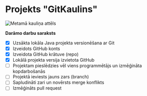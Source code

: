 # Projekts "GitKaulins"

![Metamā kauliņa attēls](https://pngimg.com/uploads/dice/dice_PNG49.png)

**Darāmo darbu saraksts**
- [X] Uzsākta lokāla Java projekta versionēšana ar Git
- [X] Izveidots GitHub konts
- [x] Izveidota GitHub krātuve (repo)
- [x] Lokālā projekta versija izvietota GitHub
- [ ] Projektam pieslēdzies vēl viens programmētājs un izmēģināta kopdarbošanās
- [ ] Projektā ieviests jauns zars (branch)
- [ ] Sapludināti zari un novērsts merge konflikts
- [ ] Izmēģināts pull request
